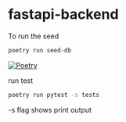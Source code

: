 # fastapi-backend

To run the seed 

```bash
poetry run seed-db
```

[![Poetry](https://img.shields.io/endpoint?url=https://python-poetry.org/badge/v0.json)](https://python-poetry.org/)


run test
```bash
poetry run pytest -s tests
```

-s flag shows print output